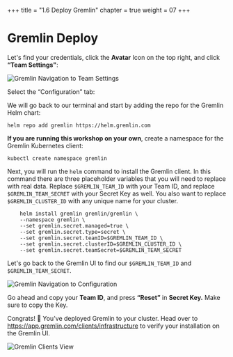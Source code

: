 +++
title = "1.6 Deploy Gremlin"
chapter = true
weight = 07
+++

# Gremlin Deploy

Let's find your credentials, click the **Avatar** Icon on the top right, and click **“Team Settings"**:

![Gremlin Navigation to Team Settings](/images/gremlin/gremlin_people_team.png)

Select the “Configuration” tab:


We will go back to our terminal and start by adding the repo for the Gremlin Helm chart:
```
helm repo add gremlin https://helm.gremlin.com

```

**If you are running this workshop on your own**, create a namespace for the Gremlin Kubernetes client:
```
kubectl create namespace gremlin
```

Next, you will run the `helm` command to install the Gremlin client. In this command there are three placeholder variables that you will need to replace with real data. Replace `$GREMLIN_TEAM_ID` with your Team ID, and replace `$GREMLIN_TEAM_SECRET` with your Secret Key as well. You also want to replace `$GREMLIN_CLUSTER_ID` with any unique name for your cluster.
```
    helm install gremlin gremlin/gremlin \
    --namespace gremlin \
    --set gremlin.secret.managed=true \
    --set gremlin.secret.type=secret \
    --set gremlin.secret.teamID=$GREMLIN_TEAM_ID \
    --set gremlin.secret.clusterID=$GREMLIN_CLUSTER_ID \
    --set gremlin.secret.teamSecret=$GREMLIN_TEAM_SECRET
```
Let's go back to the Gremlin UI to find our `$GREMLIN_TEAM_ID` and `$GREMLIN_TEAM_SECRET`. 

![Gremlin Navigation to Configuration](/images/gremlin/gremlin_config.png)

Go ahead and copy your **Team ID**, and press **“Reset”** in **Secret Key.** Make sure to copy the Key. 

Congrats! 🎉 You've deployed Gremlin to your cluster. Head over to https://app.gremlin.com/clients/infrastructure to verify your installation on the Gremlin UI. 

![Gremlin Clients View](/images/gremlin/gremlin_ui_clients.png)
